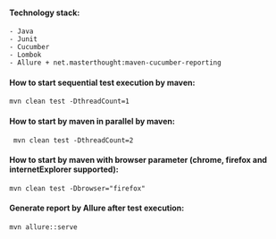 #### Technology stack:
    - Java
    - Junit
    - Cucumber
    - Lombok
    - Allure + net.masterthought:maven-cucumber-reporting

#### How to start sequential test execution by maven:
```mvn clean test -DthreadCount=1```

#### How to start by maven in parallel by maven:
``` mvn clean test -DthreadCount=2```

#### How to start by maven with browser parameter (chrome, firefox and internetExplorer supported):
```mvn clean test -Dbrowser="firefox"```

#### Generate report by Allure after test execution:
```mvn allure::serve```


